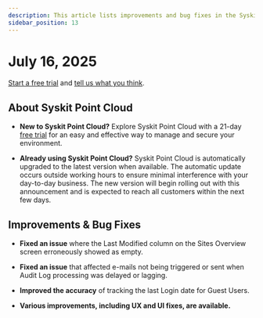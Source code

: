 ```yaml
---
description: This article lists improvements and bug fixes in the Syskit Point Cloud version 2025.3.100.11
sidebar_position: 13
---
```


# July 16, 2025

[Start a free trial](https://www.syskit.com/products/point/free-trial/) and [tell us what you think](https://www.syskit.com/company/contact-us/).

## About Syskit Point Cloud

* **New to Syskit Point Cloud?** Explore Syskit Point Cloud with a 21-day [free trial](https://www.syskit.com/products/point/free-trial/) for an easy and effective way to manage and secure your environment.

* **Already using Syskit Point Cloud?** Syskit Point Cloud is automatically upgraded to the latest version when available. The automatic update occurs outside working hours to ensure minimal interference with your day-to-day business. The new version will begin rolling out with this announcement and is expected to reach all customers within the next few days.

## Improvements & Bug Fixes 

* **Fixed an issue** where the Last Modified column on the Sites Overview screen erroneously showed as empty. 

* **Fixed an issue** that affected e-mails not being triggered or sent when Audit Log processing was delayed or lagging. 

* **Improved the accuracy** of tracking the last Login date for Guest Users. 

* **Various improvements, including UX and UI fixes, are available.**
